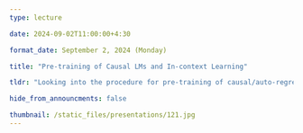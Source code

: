 ```yaml
---
type: lecture

date: 2024-09-02T11:00:00+4:30

format_date: September 2, 2024 (Monday)

title: "Pre-training of Causal LMs and In-context Learning"

tldr: "Looking into the procedure for pre-training of causal/auto-regressive language models. Discussion on the in-context learning ability of LLMs."

hide_from_announcments: false

thumbnail: /static_files/presentations/121.jpg
---
```

